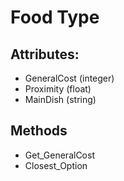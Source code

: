 <h1>Food Type</h1>

<h2>Attributes:</h2>
<ul>
<li>GeneralCost (integer)</li>
<li>Proximity (float)</li>
<li>MainDish (string)</li>
</ul>

<h2>Methods</h2>
<ul>
<li>Get_GeneralCost</li>
<li>Closest_Option</li>
</ul>